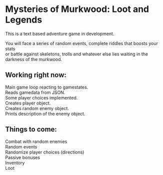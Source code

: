 
# Mysteries of Murkwood: Loot and Legends

This is a text based adventure game in development.

You will face a series of random events, complete riddles that boosts your stats <br />
or battle against skeletons, trolls and whatever else lies waiting in the darkness of the murkwood.


## Working right now:
Main game loop reacting to gamestates. <br />
Reads gamedata from JSON. <br />
Some player choices implemented. <br />
Creates player object. <br />
Creates random enemy object. <br />
Prints description of the enemy object. <br />

## Things to come:
Combat with random enemies <br />
Random events <br />
Randomize player choices (directions) <br />
Passive bonuses <br />
Inventory <br />
Loot <br />